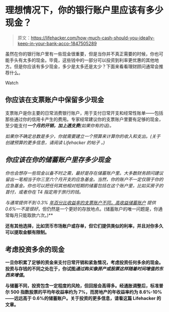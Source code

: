 # 理想情况下，你的银行账户里应该有多少现金？

> 原文：<https://lifehacker.com/how-much-cash-should-you-ideally-keep-in-your-bank-acco-1847505289>

虽然在你的银行账户里有一些现金很重要，但是当你并不真正需要的时候，你也可能手头有太多的现金。毕竟，这些钱中的一部分可以投资到利率更优惠的其他地方。但是你应该有多少现金，多少是太多还是太少？下面来看看理财顾问通常会推荐什么。

Watch

## 你应该在支票账户中保留多少现金

支票账户是你主要的日常消费银行账户，用于支付日常开支和经常性账单——包括那些通过你的信用卡产生的费用。专家经常建议你的支票账户里要有足够的现金，至少能支付***一个月的开销，加上透支费**(如果你有的话)。*

*如果你不确定总数是多少，你就需要建立一个预算来计算你的收入和支出。(关于创建预算的更多信息，请阅读 Lifehacker 的帖子 。)* 

## *你应该在你的储蓄账户里存多少现金*

*你也会想存一些现金以备不时之需，最好是存在储蓄账户里。大多数财务顾问建议留出一笔相当于你三至六个月开支的应急基金。当然，你的账户不一定仅限于你的应急基金。你也可以把任何其他相对短期的储蓄包括在这个账户里，比如买房子的首付，或者你在 T4 指定用于旅行的钱。*

*与通常提供不到 0.3% [年百分比收益率](https://www.investopedia.com/terms/a/apy.asp)[的支票账户不同，高收益储蓄账户](https://www.investopedia.com/articles/pf/09/high-yield-savings-account.asp) 提供 0.6%—不是很好*，但仍然是一个更好的存放地点。(储蓄账户的唯一问题是，你通常每月只能取款六次。)**

**还有其他选择，比如货币市场账户或存单，但它们提供类似的利率，并且对你多久可以提取金额有限制。**

## ****考虑投资多余的现金****

**一旦你积累了足够的资金来支付日常开销和紧急情况，考虑投资任何多余的现金。投资与存钱的不同之处在于，你试图*通过购买像房产或股票这样随着时间增值的东西来增值*。** 

**与储蓄不同，投资包含一定程度的风险，但回报会高得多。经通胀调整后，标准普尔 500 指数股票的平均年收益率约为 7%，而房地产的年收益率约为 8.6%-10%——远远高于 0.6%的储蓄账户。关于投资的更多信息，请看这篇 Lifehacker 的文章。**